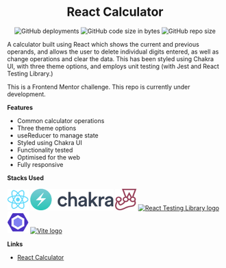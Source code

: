 <div align="center">
<h1>React Calculator</h1>

![GitHub deployments](https://img.shields.io/github/deployments/asbhogal/React-Calculator/production?label=DEPLOYMENT%20STATE&style=for-the-badge&labelColor=000) ![GitHub code size in bytes](https://img.shields.io/github/languages/code-size/asbhogal/React-Calculator?style=for-the-badge&labelColor=000) ![GitHub repo size](https://img.shields.io/github/repo-size/asbhogal/React-Calculator?color=blueviolet&style=for-the-badge&labelColor=000)

</div>

A calculator built using React which shows the current and previous operands, and allows the user to delete individual digits entered, as well as change operations and clear the data. This has been styled using Chakra UI, with three theme options, and employs unit testing (with Jest and React Testing Library.)

This is a Frontend Mentor challenge. This repo is currently under development.

<strong>Features</strong><br>
 - Common calculator operations
 - Three theme options
 - useReducer to manage state
 - Styled using Chakra UI
 - Functionality tested
 - Optimised for the web
 - Fully responsive

<strong>Stacks Used</strong><br>
<br>
<a target="_blank" rel="noopener noreferrer" href="https://github.com/devicons/devicon/blob/master/icons/react/react-original.svg"><img src="https://github.com/devicons/devicon/blob/master/icons/react/react-original.svg" alt="React logo" width="50" height="50" style="max-width:100%;"></a>
<a target="_blank" rel="noopener noreferrer" href="https://raw.githubusercontent.com/chakra-ui/chakra-ui/main/media/logo-colored@2x.png?raw=true"><img src="https://raw.githubusercontent.com/chakra-ui/chakra-ui/main/media/logo-colored@2x.png?raw=true" alt="Chakra UI logo" height="50" style="max-width:100%;"></a>
<a target="_blank" rel="noopener noreferrer" href="https://github.com/devicons/devicon/blob/master/icons/jest/jest-plain.svg"><img src="https://github.com/devicons/devicon/blob/master/icons/jest/jest-plain.svg" alt="Jest logo" height="50" style="max-width:100%;"></a>
<a target="_blank" rel="noopener noreferrer" href="https://avatars.githubusercontent.com/u/49996085?s=48&v=4"><img src="https://avatars.githubusercontent.com/u/49996085?s=48&v=4" alt="React Testing Library logo" height="50" style="max-width:100%;"></a>
<a target="_blank" rel="noopener noreferrer" href="https://github.com/devicons/devicon/blob/master/icons/eslint/eslint-original.svg"><img src="https://github.com/devicons/devicon/blob/master/icons/eslint/eslint-original.svg" alt="ESLint logo" width="50" height="50" style="max-width:100%;"></a>
<a target="_blank" rel="noopener noreferrer" href="https://github.com/vitejs/vite/blob/main/docs/public/logo.svg"><img src="https://github.com/vitejs/vite/blob/main/docs/public/logo.svg" alt="Vite logo" width="50" height="50" style="max-width:100%;"></a>

<strong>Links</strong>
<br>
 - <a target="_blank" href="https://react-calculator-asbhogal.vercel.app/">React Calculator</a>